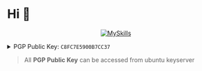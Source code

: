 # Hi 👋

<p align="center">
    <a href="https://skillicons.dev" target="_blank">
        <img src="https://skillicons.dev/icons?i=docker,java,kotlin,spring,cs,go,ts,vue,react" alt="MySkills">
    </a>
</p>

<details>
<summary>PGP Public Key: <code>C8FC7E5900B7CC37</code></summary>
<pre>
-----BEGIN PGP PUBLIC KEY BLOCK-----

mQINBGWsDmoBEAC/16WMkVYLv0tkBVHT8qZgmHoRtvvUzdmLb5vPp5/nuymOpRdM
rbVjmvi4jFHyfbl+R7mntyJG9KoEssFY9aJk3p6UMypYaNl9EHhReyB1CQW8M9Rw
pvxf+hM95jFbws5D7EYnWCtbuDjHduia4Z4i17wEOHgO3W105THbRKYNNMEPu5PT
tiLufrtvabyASfofWUlyFuazWrJGesW6JgVcAentC4PlvQuoTE/k39qvdq7CC3+d
p2988+YgGPvhrDYtMMl+AYhEJUjo73GkO49YNeA5IDaGNDEPShCu0s6+lNS9H7qs
U9C8XbxoEz86JjqKoaestwbdxX3HxP9g511PKBhp2PKCtI1m2pw01PqLc7+9LfND
iA387f1HiddtVtXcAYo8gT+djYOGsIj8xY2QfFqCeUxpfrGiJGeT130z2mVrXs7w
ZtAtGi2fsqhvKw8iVfJGPJcuHh4K/GRfE59k7GaVTTH1stQs3RRqblSeVBqY8vf4
0vwxFHcQqH5s99cPNQ1stNbhb9kis9fhlP9EvJb168F757FvUGmnRVu8iXErJJCe
qQGIPj8oHMEwTJ8oIeo/odi8UCnAlejbIga+YvTV5sq7pGDPA+ZACYyT7tEdth40
hZHtX5hk0brdfXvzlAILFqK1e4nrPc3g7W2Dd56vrHsFyiDqCGpYi26sYwARAQAB
tCNaaWhsdSBXYW5nIDx6aWhsdS53YW5nQG91dGxvb2suY29tPokCVAQTAQgAPhYh
BMzTANjgG8yyn7LZKMj8flkAt8w3BQJlrA5qAhsDBQkDwmcABQsJCAcCBhUKCQgL
AgQWAgMBAh4BAheAAAoJEMj8flkAt8w33z4QAITpEUxNAwK1QuEtZZq6jtV01LM0
1gyYrRkO/8Y2pPGgCmtEil/fjFtV/MSpWUPuEr1JzlwjlC7kmKXlF1iMrjI0VJTK
XB9JDf+IET1Y/locf676eQ9It+TIPR8AyjZjijlXsOSWIF/zvKA4XF3foBz+2NuH
331YDKWKfu3CoK8I9nuyYFVbcr5VfAGgQiBkzBfUb9P9+sMP72roghoWCJldOq8r
25AcPQx8qJOv0L1DRxaPChsIq3fRIoYogWPZjkZs8jCGaEP7SUUE+e1mgeb0gOsh
+Mmuvad9gSrz/zqKeLtx5sD3LbKi8q5efQvLuD4FZrlY6Ox/t1ijIJL82erahkke
Dj+1nUVNLLXwZO+969zOKWOQ0rOAC9qEI/C5izKrJSahlMKBI1Vge9OgPPiJA6kp
9peJKaLZ5/8DcrMv9nWOdt9ITFrOIcftV8rTJi+gVc2Ylf7pUJ8KxCyvEcDhIg1U
cLMivuH+nxHHmPQpaM1a3V2yGNRuxaYqWZy/an4T1k8HK+f9TQvdl32M3v5O5TuD
uaGzQ845P82tp1lM2m9jemxOhqaWYTr3FvoGJgFxYfiPJwuxrywDCBQnJfSgQJz0
mfHIWBmkt/+yXEhq38LDVHubmLSiYt736Ch49R/MrIfCuLP176KH68OZ3ebRLEhC
b8x5sw+bLqDR4sk6uQINBGWsDmoBEACxW6LxllHBOHOVqfZ1ko6xrVi5e8WLA4+f
J+5g2jyCEYgdcmqZP+B5+0glX9tmVDAAAh1HRm6vpH3XuXv3iLT02rVVBCprktMe
7lfWoUx+JR+wMUTjz6nC2NUUTRAnJX05c+SZD29ugUUlBmb1KyoQUyVT15iimyN+
7EMGx5Cq9soCF1U7qR9NFoZXIYuref2UvGSzZXTQLU0hzTGV7BDxSwbq5MxnJ86a
l1lzlKw52vVwhO/QOpaaO2s2AuVMERgz1K2gxAMD/0rVTDNBvYsCnVCyAA5fv2qQ
nYYLwgFpj15Fbz5N6ruvDgQcvbPKpHEeqH3/9u/xaubl4zvACxDgfgQ31EVMGpJI
3ZiAhKKCCzgwmV1jL0xRHZU0ap5wmSCNL7aKT3Ncf42bDYBCwlpNucPpNma5BKLP
2td5BxmgKK5EWlUr4N1bCHIthgjEiooeUyyhem35dbiNTHUOJgHu3vd3UWS/AwyL
yaqgxLGFK7pFM/d9Lw1g+ImSNzWfAXMMje3UnQjRfjRBh1em0TtlDEO18A1pdGPJ
4SKH2h9EOKyqEXbkfgS41frKnrSONDdNRcjiulD8BD5/58dNFlfClzj5BAixQNB6
t9uu7xfR62VHy+GwsPiGtKBuAVokvS18wPGzmq07akAxoQRwOVKodFyu+yiEvwt6
AqOEGG3WRQARAQABiQI8BBgBCAAmFiEEzNMA2OAbzLKfstkoyPx+WQC3zDcFAmWs
DmoCGwwFCQPCZwAACgkQyPx+WQC3zDcxyhAAg/RD/515gJACfhhCe4cyk1pnBlRG
DiLnfcU+Kg7xHmuc6bgx2hTDO+JoiCozTCJR2iVy1xlwUUd/n7rglHRxzb6VupJP
fPKwYtR+f1xjSHXyFD+uJ7pxc4xedUl7I24Fib/YJo/si7T4KszOKlQsVfRZR2/C
YfKUB2tY0AG/uPPGNWfS57Hykd/Qtw8qh12tH9GHgBy2M4uUXlFjsAiZGz4GylTH
egBoIRYe9zB0dPaK8G8CuCA/wvKfcEunTGo1NBFxcyPJBRW5YsoGDwRTizQ6bAKU
7UIFz74u/uWBnnt2qhDN3uq+i6/R6M79BMa1hkLeAwugLKkXL3ehPpJ+I5DonzWv
Ly8V0xhpzqxIxfESxdiHUghACY399GwEfnSoVJZo81zAFundu6u1XQ6lZk39hx8L
a+NwvuvCycNqldYVfrwZXDdxHi3ZdqhHZyP9mIAW3MRC4Ij9hL3dN/2H1j2kbq9K
8S1bvKVWll++PciJATe7tXH5ZkGHBPcgw2xLY6VdltKj1E+ChN4oikLH2G+G1MV/
gLp2s6EqjcsOO50W9lleRkzDJwydrVt+BTHBfSvSVkGyGR8kpdUdhA1lKi7KwAaA
5H0e/F8Aao/myQO/fazImE9dEw5flEo4yiPA3Mx7Bg7VhkXiWgkl2ph1/3w4LFtd
tlccJ9VnUiVY+I4=
=hRBc
-----END PGP PUBLIC KEY BLOCK-----
</pre>
</details>

> All **PGP Public Key** can be accessed from ubuntu keyserver